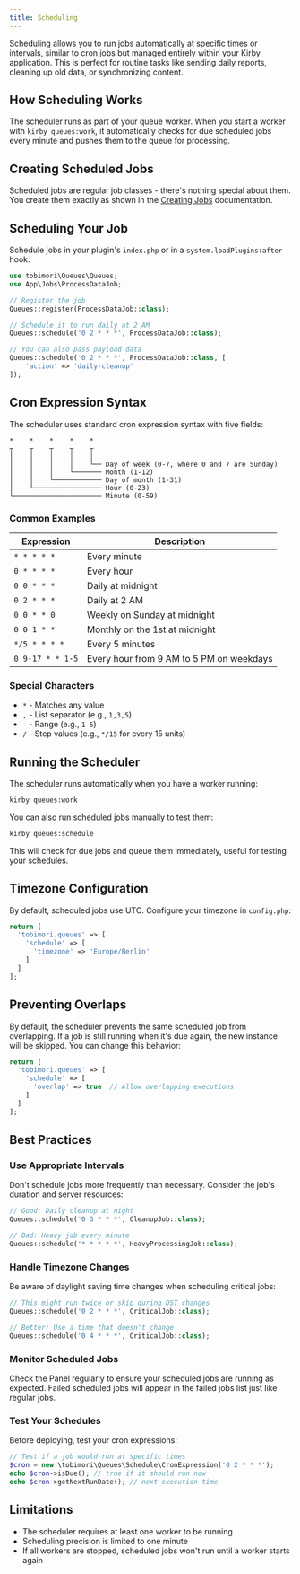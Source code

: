 ```yaml
---
title: Scheduling
---
```


Scheduling allows you to run jobs automatically at specific times or intervals, similar to cron jobs but managed entirely within your Kirby application. This is perfect for routine tasks like sending daily reports, cleaning up old data, or synchronizing content.

## How Scheduling Works

The scheduler runs as part of your queue worker. When you start a worker with `kirby queues:work`, it automatically checks for due scheduled jobs every minute and pushes them to the queue for processing.

## Creating Scheduled Jobs

Scheduled jobs are regular job classes - there's nothing special about them. You create them exactly as shown in the [Creating Jobs](2_creating-jobs.md) documentation.

## Scheduling Your Job

Schedule jobs in your plugin's `index.php` or in a `system.loadPlugins:after` hook:

```php
use tobimori\Queues\Queues;
use App\Jobs\ProcessDataJob;

// Register the job
Queues::register(ProcessDataJob::class);

// Schedule it to run daily at 2 AM
Queues::schedule('0 2 * * *', ProcessDataJob::class);

// You can also pass payload data
Queues::schedule('0 2 * * *', ProcessDataJob::class, [
    'action' => 'daily-cleanup'
]);
```

## Cron Expression Syntax

The scheduler uses standard cron expression syntax with five fields:

```
*    *    *    *    *
┬    ┬    ┬    ┬    ┬
│    │    │    │    │
│    │    │    │    └── Day of week (0-7, where 0 and 7 are Sunday)
│    │    │    └─────── Month (1-12)
│    │    └──────────── Day of month (1-31)
│    └───────────────── Hour (0-23)
└────────────────────── Minute (0-59)
```

### Common Examples

| Expression | Description |
| --- | --- |
| `* * * * *` | Every minute |
| `0 * * * *` | Every hour |
| `0 0 * * *` | Daily at midnight |
| `0 2 * * *` | Daily at 2 AM |
| `0 0 * * 0` | Weekly on Sunday at midnight |
| `0 0 1 * *` | Monthly on the 1st at midnight |
| `*/5 * * * *` | Every 5 minutes |
| `0 9-17 * * 1-5` | Every hour from 9 AM to 5 PM on weekdays |

### Special Characters

- `*` - Matches any value
- `,` - List separator (e.g., `1,3,5`)
- `-` - Range (e.g., `1-5`)
- `/` - Step values (e.g., `*/15` for every 15 units)

## Running the Scheduler

The scheduler runs automatically when you have a worker running:

```bash
kirby queues:work
```

You can also run scheduled jobs manually to test them:

```bash
kirby queues:schedule
```

This will check for due jobs and queue them immediately, useful for testing your schedules.

## Timezone Configuration

By default, scheduled jobs use UTC. Configure your timezone in `config.php`:

```php
return [
  'tobimori.queues' => [
    'schedule' => [
      'timezone' => 'Europe/Berlin'
    ]
  ]
];
```

## Preventing Overlaps

By default, the scheduler prevents the same scheduled job from overlapping. If a job is still running when it's due again, the new instance will be skipped. You can change this behavior:

```php
return [
  'tobimori.queues' => [
    'schedule' => [
      'overlap' => true  // Allow overlapping executions
    ]
  ]
];
```


## Best Practices

### Use Appropriate Intervals

Don't schedule jobs more frequently than necessary. Consider the job's duration and server resources:

```php
// Good: Daily cleanup at night
Queues::schedule('0 3 * * *', CleanupJob::class);

// Bad: Heavy job every minute
Queues::schedule('* * * * *', HeavyProcessingJob::class);
```

### Handle Timezone Changes

Be aware of daylight saving time changes when scheduling critical jobs:

```php
// This might run twice or skip during DST changes
Queues::schedule('0 2 * * *', CriticalJob::class);

// Better: Use a time that doesn't change
Queues::schedule('0 4 * * *', CriticalJob::class);
```

### Monitor Scheduled Jobs

Check the Panel regularly to ensure your scheduled jobs are running as expected. Failed scheduled jobs will appear in the failed jobs list just like regular jobs.

### Test Your Schedules

Before deploying, test your cron expressions:

```php
// Test if a job would run at specific times
$cron = new \tobimori\Queues\Schedule\CronExpression('0 2 * * *');
echo $cron->isDue(); // true if it should run now
echo $cron->getNextRunDate(); // next execution time
```

## Limitations

- The scheduler requires at least one worker to be running
- Scheduling precision is limited to one minute
- If all workers are stopped, scheduled jobs won't run until a worker starts again
